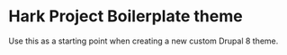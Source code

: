 # Hark Project Boilerplate theme

Use this as a starting point when creating a new custom Drupal 8 theme.

